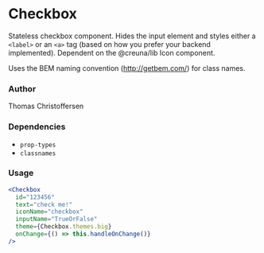 # Checkbox

Stateless checkbox component. Hides the input element and styles either a `<label>` or an `<a>` tag (based on how you prefer your backend implemented). Dependent on the @creuna/lib Icon component.

Uses the BEM naming convention (http://getbem.com/) for class names.

### Author

Thomas Christoffersen

### Dependencies

- `prop-types`
- `classnames`

### Usage

```jsx
<Checkbox
  id="123456"
  text="check me!"
  iconName="checkbox"
  inputName="TrueOrFalse"
  theme={Checkbox.themes.big}
  onChange={() => this.handleOnChange()}
/>
```
